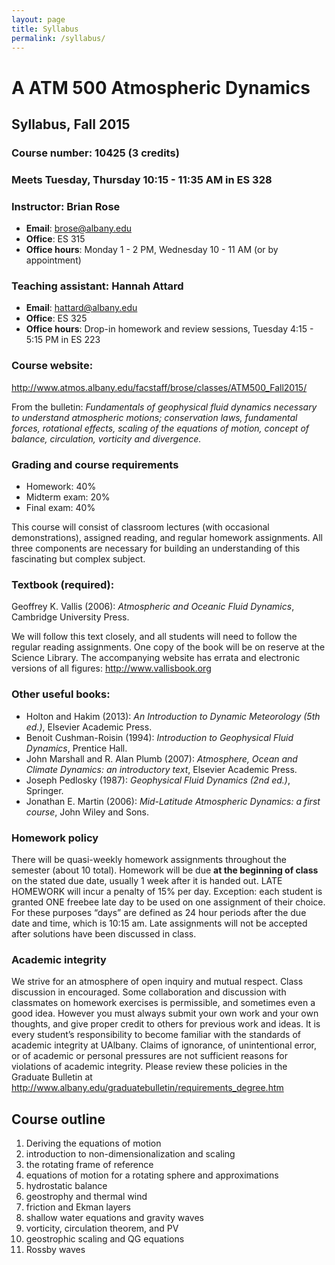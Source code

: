 ```yaml
---
layout: page
title: Syllabus
permalink: /syllabus/
---
```

# A ATM 500 Atmospheric Dynamics
## Syllabus, Fall 2015

### Course number: 10425  (3 credits)

### Meets Tuesday, Thursday 10:15 - 11:35 AM in ES 328
### Instructor: Brian Rose
- **Email**: <brose@albany.edu>
- **Office**: ES 315
- **Office hours**: Monday 1 - 2 PM, Wednesday 10 - 11 AM (or by appointment)

### Teaching assistant: Hannah Attard
- **Email**: <hattard@albany.edu>
- **Office**: ES 325
- **Office hours**: Drop-in homework and review sessions, Tuesday 4:15 - 5:15 PM in ES 223

### Course website:
<http://www.atmos.albany.edu/facstaff/brose/classes/ATM500_Fall2015/>

From the bulletin: *Fundamentals of geophysical fluid dynamics necessary to understand atmospheric motions; conservation laws, fundamental forces, rotational effects, scaling of the equations of motion, concept of balance, circulation, vorticity and divergence.*

### Grading and course requirements

- Homework: 40%
- Midterm exam: 20%
- Final exam: 40%

This course will consist of classroom lectures (with occasional demonstrations), assigned reading, and regular homework assignments. All three components are necessary for building an understanding of this fascinating but complex subject. 

### Textbook (required):
Geoffrey K. Vallis (2006): *Atmospheric and Oceanic Fluid Dynamics*, Cambridge University Press.

We will follow this text closely, and all students will need to follow the regular reading assignments. One copy of the book will be on reserve at the Science Library. The accompanying website has errata and electronic versions of all figures:
<http://www.vallisbook.org>  

### Other useful books:
- Holton and Hakim (2013): *An Introduction to Dynamic Meteorology (5th ed.)*, Elsevier Academic Press.
- Benoit Cushman-Roisin (1994): *Introduction to Geophysical Fluid Dynamics*, Prentice Hall.
- John Marshall and R. Alan Plumb (2007): *Atmosphere, Ocean and Climate Dynamics: an introductory text*, Elsevier Academic Press.
- Joseph Pedlosky (1987): *Geophysical Fluid Dynamics (2nd ed.)*, Springer.
- Jonathan E. Martin (2006): *Mid-Latitude Atmospheric Dynamics: a first course*, John Wiley and Sons.

### Homework policy
There will be quasi-weekly homework assignments throughout the semester (about 10 total). Homework will be due **at the beginning of class** on the stated due date, usually 1 week after it is handed out. LATE HOMEWORK will incur a penalty of 15% per day. Exception: each student is granted ONE freebee late day to be used on one assignment of their choice. For these purposes “days” are defined as 24 hour periods after the due date and time, which is 10:15 am. Late assignments will not be accepted after solutions have been discussed in class.


### Academic integrity
We strive for an atmosphere of open inquiry and mutual respect. Class discussion in encouraged. Some collaboration and discussion with classmates on homework exercises is permissible, and sometimes even a good idea. However you must always submit your own work and your own thoughts, and give proper credit to others for previous work and ideas. It is every student’s responsibility to become familiar with the standards of academic integrity at UAlbany. Claims of ignorance, of unintentional error, or of academic or personal pressures are not sufficient reasons for violations of academic integrity. Please review these policies in the Graduate Bulletin at <http://www.albany.edu/graduatebulletin/requirements_degree.htm>


## Course outline

1. Deriving the equations of motion
2. introduction to non-dimensionalization and scaling
3. the rotating frame of reference
4. equations of motion for a rotating sphere and approximations
5. hydrostatic balance
6. geostrophy and thermal wind
7. friction and Ekman layers
8. shallow water equations and gravity waves
9. vorticity, circulation theorem, and PV
10. geostrophic scaling and QG equations
11. Rossby waves